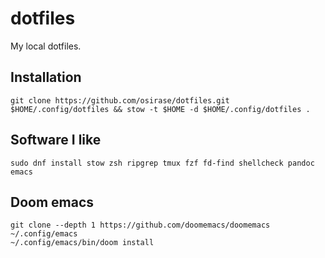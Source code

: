 # dotfiles
My local dotfiles.

## Installation

```
git clone https://github.com/osirase/dotfiles.git $HOME/.config/dotfiles && stow -t $HOME -d $HOME/.config/dotfiles .
```

## Software I like

``` 
sudo dnf install stow zsh ripgrep tmux fzf fd-find shellcheck pandoc emacs
```

## Doom emacs

```
git clone --depth 1 https://github.com/doomemacs/doomemacs ~/.config/emacs
~/.config/emacs/bin/doom install
```

